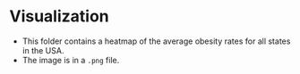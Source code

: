 # **Visualization**
- This folder contains a heatmap of the average obesity rates for all states in the USA.
- The image is in a `.png` file.
